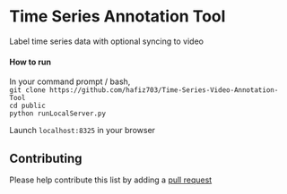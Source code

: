# Time Series Annotation Tool

Label time series data with optional syncing to video 

#### How to run
In your command prompt / bash,<br/>
`git clone https://github.com/hafiz703/Time-Series-Video-Annotation-Tool ` <br/>
`cd public` <br/>
`python runLocalServer.py`

Launch `localhost:8325` in your browser

## Contributing
 

Please help contribute this list by adding a [pull request](https://github.com/hafiz703/Time-Series-Video-Annotation-Tool)

